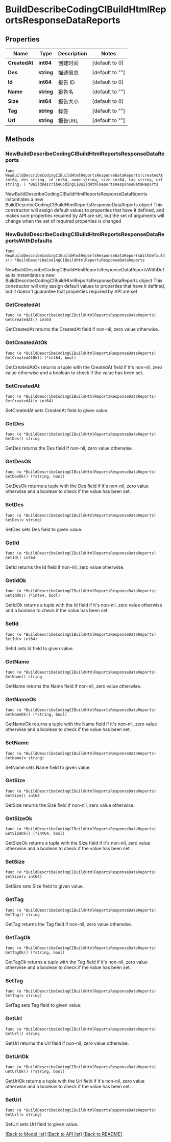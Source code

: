# BuildDescribeCodingCIBuildHtmlReportsResponseDataReports

## Properties

Name | Type | Description | Notes
------------ | ------------- | ------------- | -------------
**CreatedAt** | **int64** | 创建时间 | [default to 0]
**Des** | **string** | 描述信息 | [default to ""]
**Id** | **int64** | 报告 ID | [default to 0]
**Name** | **string** | 报告名 | [default to ""]
**Size** | **int64** | 报告大小 | [default to 0]
**Tag** | **string** | 标签 | [default to ""]
**Url** | **string** | 报告URL | [default to ""]

## Methods

### NewBuildDescribeCodingCIBuildHtmlReportsResponseDataReports

`func NewBuildDescribeCodingCIBuildHtmlReportsResponseDataReports(createdAt int64, des string, id int64, name string, size int64, tag string, url string, ) *BuildDescribeCodingCIBuildHtmlReportsResponseDataReports`

NewBuildDescribeCodingCIBuildHtmlReportsResponseDataReports instantiates a new BuildDescribeCodingCIBuildHtmlReportsResponseDataReports object
This constructor will assign default values to properties that have it defined,
and makes sure properties required by API are set, but the set of arguments
will change when the set of required properties is changed

### NewBuildDescribeCodingCIBuildHtmlReportsResponseDataReportsWithDefaults

`func NewBuildDescribeCodingCIBuildHtmlReportsResponseDataReportsWithDefaults() *BuildDescribeCodingCIBuildHtmlReportsResponseDataReports`

NewBuildDescribeCodingCIBuildHtmlReportsResponseDataReportsWithDefaults instantiates a new BuildDescribeCodingCIBuildHtmlReportsResponseDataReports object
This constructor will only assign default values to properties that have it defined,
but it doesn't guarantee that properties required by API are set

### GetCreatedAt

`func (o *BuildDescribeCodingCIBuildHtmlReportsResponseDataReports) GetCreatedAt() int64`

GetCreatedAt returns the CreatedAt field if non-nil, zero value otherwise.

### GetCreatedAtOk

`func (o *BuildDescribeCodingCIBuildHtmlReportsResponseDataReports) GetCreatedAtOk() (*int64, bool)`

GetCreatedAtOk returns a tuple with the CreatedAt field if it's non-nil, zero value otherwise
and a boolean to check if the value has been set.

### SetCreatedAt

`func (o *BuildDescribeCodingCIBuildHtmlReportsResponseDataReports) SetCreatedAt(v int64)`

SetCreatedAt sets CreatedAt field to given value.


### GetDes

`func (o *BuildDescribeCodingCIBuildHtmlReportsResponseDataReports) GetDes() string`

GetDes returns the Des field if non-nil, zero value otherwise.

### GetDesOk

`func (o *BuildDescribeCodingCIBuildHtmlReportsResponseDataReports) GetDesOk() (*string, bool)`

GetDesOk returns a tuple with the Des field if it's non-nil, zero value otherwise
and a boolean to check if the value has been set.

### SetDes

`func (o *BuildDescribeCodingCIBuildHtmlReportsResponseDataReports) SetDes(v string)`

SetDes sets Des field to given value.


### GetId

`func (o *BuildDescribeCodingCIBuildHtmlReportsResponseDataReports) GetId() int64`

GetId returns the Id field if non-nil, zero value otherwise.

### GetIdOk

`func (o *BuildDescribeCodingCIBuildHtmlReportsResponseDataReports) GetIdOk() (*int64, bool)`

GetIdOk returns a tuple with the Id field if it's non-nil, zero value otherwise
and a boolean to check if the value has been set.

### SetId

`func (o *BuildDescribeCodingCIBuildHtmlReportsResponseDataReports) SetId(v int64)`

SetId sets Id field to given value.


### GetName

`func (o *BuildDescribeCodingCIBuildHtmlReportsResponseDataReports) GetName() string`

GetName returns the Name field if non-nil, zero value otherwise.

### GetNameOk

`func (o *BuildDescribeCodingCIBuildHtmlReportsResponseDataReports) GetNameOk() (*string, bool)`

GetNameOk returns a tuple with the Name field if it's non-nil, zero value otherwise
and a boolean to check if the value has been set.

### SetName

`func (o *BuildDescribeCodingCIBuildHtmlReportsResponseDataReports) SetName(v string)`

SetName sets Name field to given value.


### GetSize

`func (o *BuildDescribeCodingCIBuildHtmlReportsResponseDataReports) GetSize() int64`

GetSize returns the Size field if non-nil, zero value otherwise.

### GetSizeOk

`func (o *BuildDescribeCodingCIBuildHtmlReportsResponseDataReports) GetSizeOk() (*int64, bool)`

GetSizeOk returns a tuple with the Size field if it's non-nil, zero value otherwise
and a boolean to check if the value has been set.

### SetSize

`func (o *BuildDescribeCodingCIBuildHtmlReportsResponseDataReports) SetSize(v int64)`

SetSize sets Size field to given value.


### GetTag

`func (o *BuildDescribeCodingCIBuildHtmlReportsResponseDataReports) GetTag() string`

GetTag returns the Tag field if non-nil, zero value otherwise.

### GetTagOk

`func (o *BuildDescribeCodingCIBuildHtmlReportsResponseDataReports) GetTagOk() (*string, bool)`

GetTagOk returns a tuple with the Tag field if it's non-nil, zero value otherwise
and a boolean to check if the value has been set.

### SetTag

`func (o *BuildDescribeCodingCIBuildHtmlReportsResponseDataReports) SetTag(v string)`

SetTag sets Tag field to given value.


### GetUrl

`func (o *BuildDescribeCodingCIBuildHtmlReportsResponseDataReports) GetUrl() string`

GetUrl returns the Url field if non-nil, zero value otherwise.

### GetUrlOk

`func (o *BuildDescribeCodingCIBuildHtmlReportsResponseDataReports) GetUrlOk() (*string, bool)`

GetUrlOk returns a tuple with the Url field if it's non-nil, zero value otherwise
and a boolean to check if the value has been set.

### SetUrl

`func (o *BuildDescribeCodingCIBuildHtmlReportsResponseDataReports) SetUrl(v string)`

SetUrl sets Url field to given value.



[[Back to Model list]](../README.md#documentation-for-models) [[Back to API list]](../README.md#documentation-for-api-endpoints) [[Back to README]](../README.md)


